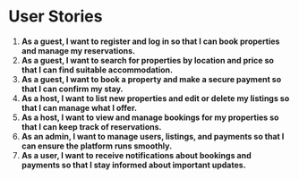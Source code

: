 # User Stories


1. **As a guest, I want to register and log in so that I can book properties and manage my reservations.**
2. **As a guest, I want to search for properties by location and price so that I can find suitable accommodation.**
3. **As a guest, I want to book a property and make a secure payment so that I can confirm my stay.**
4. **As a host, I want to list new properties and edit or delete my listings so that I can manage what I offer.**
5. **As a host, I want to view and manage bookings for my properties so that I can keep track of reservations.**
6. **As an admin, I want to manage users, listings, and payments so that I can ensure the platform runs smoothly.**
7. **As a user, I want to receive notifications about bookings and payments so that I stay informed about important updates.**